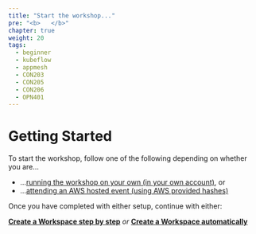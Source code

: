 ```yaml
---
title: "Start the workshop..."
pre: "<b>   </b>"
chapter: true
weight: 20
tags:
  - beginner
  - kubeflow
  - appmesh
  - CON203
  - CON205
  - CON206
  - OPN401
---
```


# Getting Started
To start the workshop, follow one of the following depending on whether you are...

* ...[running the workshop on your own (in your own account)](self_paced/), or
* ...[attending an AWS hosted event (using AWS provided hashes)](aws_event/)

Once you have completed with either setup, continue with either: 

[**Create a Workspace step by step**](/020_prerequisites/step-by-step/workspace/)
*or*
[**Create a Workspace automatically**](/020_prerequisites/automatic_cloud9/workspace/)
